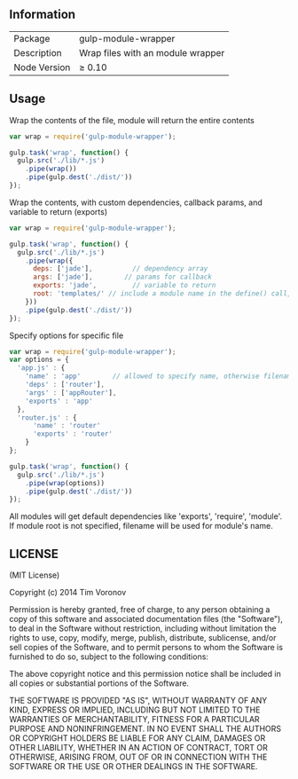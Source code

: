 ## Information

<table>
<tr>
<td>Package</td><td>gulp-module-wrapper</td>
</tr>
<tr>
<td>Description</td>
<td>Wrap files with an module wrapper</td>
</tr>
<tr>
<td>Node Version</td>
<td>≥ 0.10</td>
</tr>
</table>

## Usage

Wrap the contents of the file, module will return the entire contents

```javascript
var wrap = require('gulp-module-wrapper');

gulp.task('wrap', function() {
  gulp.src('./lib/*.js')
    .pipe(wrap())
    .pipe(gulp.dest('./dist/'))
});
```

Wrap the contents, with custom dependencies, callback params, and variable to return (exports)

```javascript
var wrap = require('gulp-module-wrapper');

gulp.task('wrap', function() {
  gulp.src('./lib/*.js')
    .pipe(wrap({
      deps: ['jade'],          // dependency array
      args: ['jade'],        // params for callback
      exports: 'jade',         // variable to return
      root: 'templates/' // include a module name in the define() call, relative to moduleRoot
    }))
    .pipe(gulp.dest('./dist/'))
});
```

Specify options for specific file

```javascript
var wrap = require('gulp-module-wrapper');
var options = {
  'app.js' : {
    'name' : 'app'        // allowed to specify name, otherwise filename will be used
    'deps' : ['router'],
    'args' : ['appRouter'],
    'exports' : 'app'
  },
  'router.js' : {
      'name' : 'router'
      'exports' : 'router'
    }
};

gulp.task('wrap', function() {
  gulp.src('./lib/*.js')
    .pipe(wrap(options))
    .pipe(gulp.dest('./dist/'))
});
```

All modules will get default dependencies like 'exports', 'require', 'module'.
If module root is not specified, filename will be used for module's name.

## LICENSE

(MIT License)

Copyright (c) 2014 Tim Voronov

Permission is hereby granted, free of charge, to any person obtaining
a copy of this software and associated documentation files (the
"Software"), to deal in the Software without restriction, including
without limitation the rights to use, copy, modify, merge, publish,
distribute, sublicense, and/or sell copies of the Software, and to
permit persons to whom the Software is furnished to do so, subject to
the following conditions:

The above copyright notice and this permission notice shall be
included in all copies or substantial portions of the Software.

THE SOFTWARE IS PROVIDED "AS IS", WITHOUT WARRANTY OF ANY KIND,
EXPRESS OR IMPLIED, INCLUDING BUT NOT LIMITED TO THE WARRANTIES OF
MERCHANTABILITY, FITNESS FOR A PARTICULAR PURPOSE AND
NONINFRINGEMENT. IN NO EVENT SHALL THE AUTHORS OR COPYRIGHT HOLDERS BE
LIABLE FOR ANY CLAIM, DAMAGES OR OTHER LIABILITY, WHETHER IN AN ACTION
OF CONTRACT, TORT OR OTHERWISE, ARISING FROM, OUT OF OR IN CONNECTION
WITH THE SOFTWARE OR THE USE OR OTHER DEALINGS IN THE SOFTWARE.

